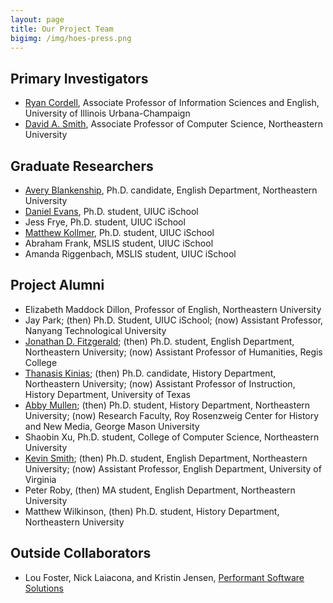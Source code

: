 ```yaml
---
layout: page
title: Our Project Team
bigimg: /img/hoes-press.png
---
```


## Primary Investigators

+ <a href="http://ryancordell.org" target="_blank">Ryan Cordell</a>, Associate Professor of Information Sciences and English, University of Illinois Urbana-Champaign
+ <a href="http://www.ccs.neu.edu/home/dasmith/" target="_blank">David A. Smith</a>, Associate Professor of Computer Science, Northeastern University

## Graduate Researchers

+ [Avery Blankenship](https://www.averyblankenship.com), Ph.D. candidate, English Department, Northeastern University
+ [Daniel Evans](https://ischool.illinois.edu/people/daniel-evans), Ph.D. student, UIUC iSchool
+ Jess Frye, Ph.D. student, UIUC iSchool
+ [Matthew Kollmer](https://matthewkollmer.com), Ph.D. student, UIUC iSchool
+ Abraham Frank, MSLIS student, UIUC iSchool
+ Amanda Riggenbach, MSLIS student, UIUC iSchool

## Project Alumni

+ Elizabeth Maddock Dillon, Professor of English, Northeastern University
+ Jay Park; (then) Ph.D. Student, UIUC iSchool; (now) Assistant Professor, Nanyang Technological University
+ <a href="http://www.jonathandfitzgerald.com" target="_blank">Jonathan D. Fitzgerald</a>; (then) Ph.D. student, English Department, Northeastern University; (now) Assistant Professor of Humanities, Regis College
+ <a href="http://dighist15.kinias.org/" target="_blank">Thanasis Kinias</a>; (then) Ph.D. candidate, History Department, Northeastern University; (now) Assistant Professor of Instruction, History Department, University of Texas
+ <a href="http://abbymullen.org" target="_blank">Abby Mullen</a>; (then) Ph.D. student, History Department, Northeastern University; (now) Research Faculty, Roy Rosenzweig Center for History and New Media, George Mason University
+ Shaobin Xu, Ph.D. student, College of Computer Science, Northeastern University
+ <a href="http://kevingeraldsmith.com" target="_blank">Kevin Smith</a>; (then) Ph.D. student, English Department, Northeastern University; (now) Assistant Professor, English Department, University of Virginia
+ Peter Roby, (then) MA student, English Department, Northeastern University
+ Matthew Wilkinson, (then) Ph.D. student, History Department, Northeastern University

## Outside Collaborators

+ Lou Foster, Nick Laiacona, and Kristin Jensen, <a href="http://www.performantsoftware.com" target="_blank">Performant Software Solutions</a>